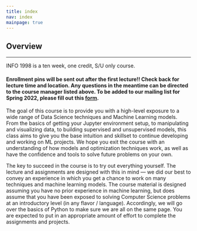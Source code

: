 ```yaml
---
title: index
nav: index
mainpage: true
---
```


## Overview
----------------------------------------------------------------------------------------
INFO 1998 is a ten week, one credit, S/U only course. 

#### Enrollment pins will be sent out after the first lecture!! Check back for lecture time and location. Any questions in the meantime can be directed to the course manager listed above. To be added to our mailing list for Spring 2022, please fill out this [form](https://forms.gle/95jrtcdCpJfmUbBw5).

The goal of this course is to provide you with a high-level exposure to a wide range of Data Science techniques and Machine Learning models. From the basics of getting your Jupyter environment setup, to manipulating and visualizing data, to building supervised and unsupervised models, this class aims to give you the base intuition and skillset to continue developing and working on ML projects. We hope you exit the course with an understanding of how models and optimization techniques work, as well as have the confidence and tools to solve future problems on your own.

The key to succeed in the course is to try out everything yourself. The lecture and assignments are designed with this in mind — we did our best to convey an experience in which you get a chance to work on many techniques and machine learning models. The course material is designed assuming you have no prior experience in machine learning, but does assume that you have been exposed to solving Computer Science problems at an introductory level (in any flavor / language). Accordingly, we will go over the basics of Python to make sure we are all on the same page. You are expected to put in an appropriate amount of effort to complete the assignments and projects.
